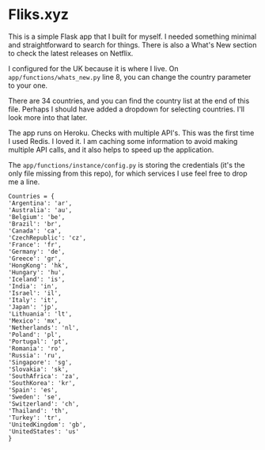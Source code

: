 # Fliks.xyz

This is a simple Flask app that I built for myself. I needed something minimal and straightforward to search for things.
There is also a What's New section to check the latest releases on Netflix. 

I configured for the UK because it is where I live.
On ```app/functions/whats_new.py``` line 8, you can change the country parameter to your one.

There are 34 countries, and you can find the country list at the end of this file.
Perhaps I should have added a dropdown for selecting countries. I'll look more into that later.

The app runs on Heroku. Checks with multiple API's.
This was the first time I used Redis. I loved it.
I am caching some information to avoid making multiple API calls, and it also helps to speed up the application.

The ```app/functions/instance/config.py``` is storing the credentials (it's the only file missing from this repo), for which services I use feel free to drop me a line.

```
Countries = {
'Argentina': 'ar',
'Australia': 'au',
'Belgium': 'be',
'Brazil': 'br',
'Canada': 'ca',
'CzechRepublic': 'cz',
'France': 'fr',
'Germany': 'de',
'Greece': 'gr',
'HongKong': 'hk',
'Hungary': 'hu',
'Iceland': 'is',
'India': 'in',
'Israel': 'il',
'Italy': 'it',
'Japan': 'jp',
'Lithuania': 'lt',
'Mexico': 'mx',
'Netherlands': 'nl',
'Poland': 'pl',
'Portugal': 'pt',
'Romania': 'ro',
'Russia': 'ru',
'Singapore': 'sg',
'Slovakia': 'sk',
'SouthAfrica': 'za',
'SouthKorea': 'kr',
'Spain': 'es',
'Sweden': 'se',
'Switzerland': 'ch',
'Thailand': 'th',
'Turkey': 'tr',
'UnitedKingdom': 'gb',
'UnitedStates': 'us'
}

```
